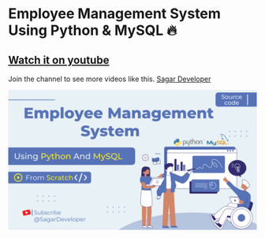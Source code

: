 # Employee Management System Using Python & MySQL 🔥
## [Watch it on youtube](https://youtu.be/69lvI4tdqss)

Join the channel to see more videos like this. [Sagar Developer](https://www.youtube.com/c/SagarDeveloper)

![Modal popup](/preview.png)
